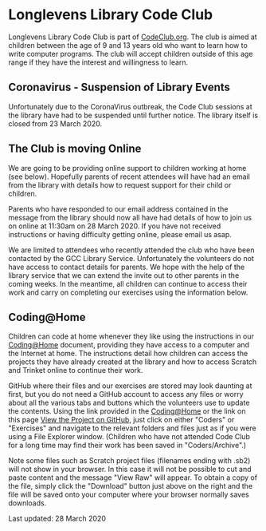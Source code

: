 Longlevens Library Code Club
============================
Longlevens Library Code Club is part of [CodeClub.org](https://codeclub.org). The club is aimed at children between the age of 9 and 13 years old who want to learn how to write computer programs. The club will accept children outside of this age range if they have the interest and willingness to learn.

Coronavirus - Suspension of Library Events
------------------------------------------
Unfortunately due to the CoronaVirus outbreak, the Code Club sessions at the library have had to be suspended until further notice. The library itself is closed from 23 March 2020.

The Club is moving Online
-------------------------
We are going to be providing online support to children working at home (see below). Hopefully parents of recent attendees will have had an email from the library with details how to request support for their child or children. 

Parents who have responded to our email address contained in the message from the library should now all have had details of how to join us on online at 11:30am on 28 March 2020. If you have not received instructions or having difficulty getting online, please email us asap.

We are limited to attendees who recently attended the club who have been contacted by the GCC Library Service. Unfortunately the volunteers do not have access to contact details for parents. We hope with the help of the library service that we can extend the invite out to other parents in the coming weeks. In the meantime, all children can continue to access their work and carry on completing our exercises using the information below.

Coding@Home
-----------
Children can code at home whenever they like using the instructions in our [Coding@Home](CodingAtHome.pdf) document, providing they have access to a computer and the Internet at home. The instructions detail how children can access the projects they have already created at the library and how to access Scratch and Trinket online to continue their work.

GitHub where their files and our exercises are stored may look daunting at first, but you do not need a GitHub account to access any files or worry about all the various tabs and buttons which the volunteers use to update the contents. Using the link provided in the [Coding@Home](CodingAtHome.pdf) or the link on this page [View the Project on GitHub](https://github.com/LonglevensCodeClub/GlosLibCodeClub), just click on either "Coders" or "Exercises" and navigate to the relevant folders and files just as if you were using a File Explorer window. (Children who have not attended Code Club for a long time may find their work has been saved in "Coders/Archive".)

Note some files such as Scratch project files (filenames ending with .sb2) will not show in your browser. In this case it will not be possible to cut and paste content and the message "View Raw" will appear. To obtain a copy of the file, simply click the "Download" button just above on the right and the file will be saved onto your computer where your browser normally saves downloads.

Last updated: 28 March 2020
